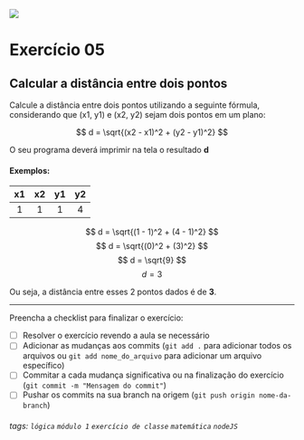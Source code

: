 ![](https://i.imgur.com/xG74tOh.png)

# Exercício 05

## Calcular a distância entre dois pontos

Calcule a distância entre dois pontos utilizando a seguinte fórmula, considerando que (x1, y1) e (x2, y2) sejam dois pontos em um plano:

$$ d = \sqrt{(x2 - x1)^2 + (y2 - y1)^2} $$

O seu programa deverá imprimir na tela o resultado **d**

#### Exemplos:

| x1  | x2  | y1  | y2  |
| :-: | :-: | :-: | :-: |
|  1  |  1  |  1  |  4  |

$$ d = \sqrt{(1 - 1)^2 + (4 - 1)^2} $$
$$ d = \sqrt{(0)^2 + (3)^2} $$
$$ d = \sqrt{9} $$
$$ d = 3 $$

Ou seja, a distância entre esses 2 pontos dados é de **3**.

---

Preencha a checklist para finalizar o exercício:

- [ ] Resolver o exercício revendo a aula se necessário
- [ ] Adicionar as mudanças aos commits (`git add .` para adicionar todos os arquivos ou `git add nome_do_arquivo` para adicionar um arquivo específico)
- [ ] Commitar a cada mudança significativa ou na finalização do exercício (`git commit -m "Mensagem do commit"`)
- [ ] Pushar os commits na sua branch na origem (`git push origin nome-da-branch`)

###### tags: `lógica` `módulo 1` `exercício de classe` `matemática` `nodeJS`
